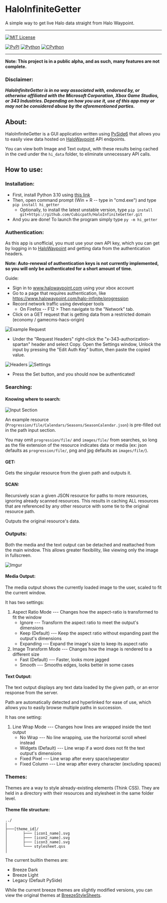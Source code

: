 HaloInfiniteGetter
===============
A simple way to get live Halo data straight from Halo Waypoint.

------------------------------

[![MIT License](https://img.shields.io/github/license/Cubicpath/HaloInfiniteGetter?style=for-the-badge)][license]

[![PyPI](https://img.shields.io/pypi/v/hi-getter?label=PyPI&logo=pypi&style=flat-square)][homepage]
[![Python](https://img.shields.io/pypi/pyversions/hi-getter?label=Python&logo=python&style=flat-square)][python]
[![CPython](https://img.shields.io/pypi/implementation/hi-getter?label=Impl&logo=python&style=flat-square)][python]

------------------------------

**Note: This project is in a public alpha, and as such, many features are not complete.**

### Disclaimer:
_**HaloInfiniteGetter is in no way associated with, endorsed by, or otherwise affiliated with the
Microsoft Corporation, Xbox Game Studios, or 343 Industries. Depending on how you use it, use of this app
may or may not be considered abuse by the aforementioned parties.**_

About:
---------------
HaloInfiniteGetter is a GUI application written using [PySide6][PySide] that allows you to easily view data
hosted on [HaloWaypoint] API endpoints.

You can view both Image and Text output, with these results being cached in the cwd under the `hi_data` folder,
to eliminate unnecessary API calls.

How to use:
---------------

### Installation:
- First, install Python 3.10 using [this link][python310]
- Then, open command prompt (Win + R -- type in "cmd.exe") and type `pip install hi_getter`
  - Optionally, to install the latest unstable version, type `pip install git+https://github.com/Cubicpath/HaloInfiniteGetter.git`
- And you are done! To launch the program simply type `py -m hi_getter`

### Authentication:
As this app is unofficial, you must use your own API key, which you can get by logging in to [HaloWaypoint] and getting
data from the authentication headers.

**Note: Auto-renewal of authentication keys is not currently implemented,
so you will only be authenticated for a short amount of time.**

Guide:
- Sign in to www.halowaypoint.com using your xbox account
- Go to a page that requires authentication, like https://www.halowaypoint.com/halo-infinite/progression
- Record network traffic using developer tools
  - On Firefox -- F12 > Then navigate to the "Network" tab.
- Click on a GET request that is getting data from a restricted domain (economy / gamecms-hacs-origin)

![Example Request](https://i.imgur.com/yf6Cs4D.png)
- Under the "Request Headers" right-click the "x-343-authorization-spartan" header and select Copy.
Open the Settings window, Unlock the input by pressing the "Edit Auth Key" button, then paste the copied value.

![Headers](https://i.imgur.com/4QWxO8h.png)
![Settings](https://i.imgur.com/nB1nKCP.png)

- Press the Set button, and you should now be authenticated!

### Searching:

#### Knowing where to search:

![Input Section](https://i.imgur.com/8JPsG5y.png)

An example resource (`Progression/file/Calendars/Seasons/SeasonCalendar.json`) is pre-filled out in the
path input section.

You may omit `progression/file/` and `images/file/` from searches, so long as the file extension of the resource
indicates data or media (ex: json defaults as `progression/file/`, png and jpg defaults as `images/file/`).

#### GET:
Gets the singular resource from the given path and outputs it.

#### SCAN:
Recursively scan a given JSON resource for paths to more resources, ignoring already scanned resources.
This results in caching ALL resources that are referenced by any other resource with some tie to the original
resource path.

Outputs the original resource's data.

### Outputs:
Both the media and the text output can be detached and reattached from the main window.
This allows greater flexibility, like viewing only the image in fullscreen.

![Imgur](https://i.imgur.com/sS9rf4Q.png)

#### Media Output:
The media output shows the currently loaded image to the user, scaled to fit the current window.

It has two settings:
1. Aspect Ratio Mode --- Changes how the aspect-ratio is transformed to fit the window
   - Ignore --- Transform the aspect ratio to meet the output's dimensions
   - Keep (Default) --- Keep the aspect ratio without expanding past the output's dimensions
   - Expanding --- Expand the image's size to keep its aspect ratio
2. Image Transform Mode --- Changes how the image is rendered to a different size
   - Fast (Default) --- Faster, looks more jagged
   - Smooth --- Smooths edges, looks better in some cases

#### Text Output:
The text output displays any text data loaded by the given path, or an error response from the server.

Path are automatically detected and hyperlinked for ease of use, which allows you to easily browse
multiple paths in succession.

It has one setting:
1. Line Wrap Mode --- Changes how lines are wrapped inside the text output
   - No Wrap --- No line wrapping, use the horizontal scroll wheel instead
   - Widgets (Default) --- Line wrap if a word does not fit the text output's dimensions
   - Fixed Pixel --- Line wrap after every space/seperator
   - Fixed Column --- Line wrap after every character (excluding spaces)

### Themes:
Themes are a way to style already-existing elements (Think CSS). They are held in a directory with their resources
and stylesheet in the same folder level.

#### Theme file structure:
    ../
    │
    ├───[theme_id]/
    │       ├─── [icon1_name].svg
    │       ├─── [icon2_name].svg
    │       ├─── [icon3_name].svg
    │       └─── stylesheet.qss
    │

The current builtin themes are:
- Breeze Dark
- Breeze Light
- Legacy (Default PySide)

While the current breeze themes are slightly modified versions, you can view the original themes at [BreezeStyleSheets].

[BreezeStyleSheets]: https://github.com/Alexhuszagh/BreezeStyleSheets "BreezeStyleSheets"
[HaloWaypoint]: https://www.halowaypoint.com "Halo Waypoint"
[homepage]: https://pypi.org/project/hi-getter/ "HaloInfiniteGetter PyPI"
[license]: https://choosealicense.com/licenses/mit "MIT License"
[PySide]: https://pypi.org/project/PySide6/ "PySide6"
[python]: https://www.python.org "Python"
[python310]: https://www.python.org/downloads/release/python-3100/ "Python 3.10"

